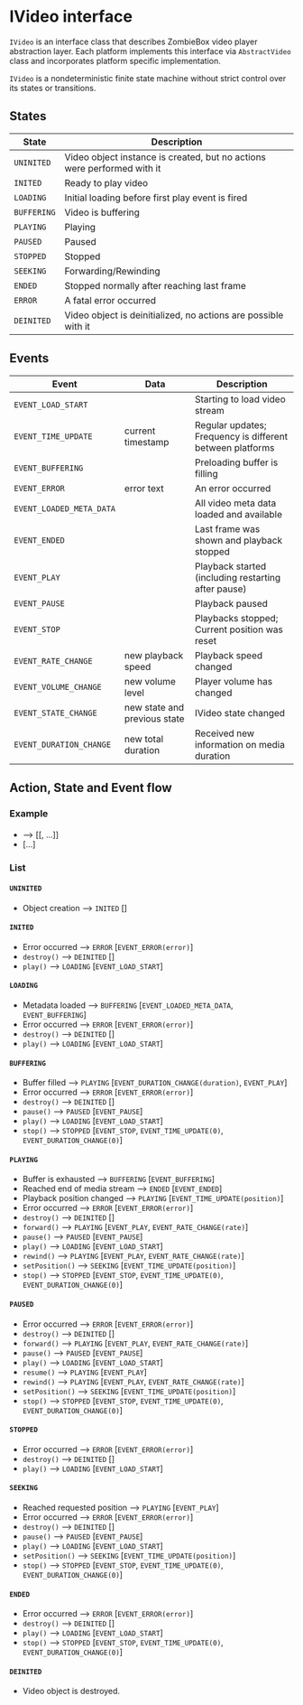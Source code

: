 # IVideo interface

`IVideo` is an interface class that describes ZombieBox video player abstraction layer. Each platform implements this interface via `AbstractVideo` class and incorporates platform specific implementation.

`IVideo` is a nondeterministic finite state machine without strict control over its states or transitions.

## States

| State        | Description |
|--------------|-------------|
| `UNINITED`   | Video object instance is created, but no actions were performed with it |
| `INITED`     | Ready to play video                                                     |
| `LOADING`    | Initial loading before first play event is fired                        |
| `BUFFERING`  | Video is buffering                                                      |
| `PLAYING`    | Playing                                                                 |
| `PAUSED`     | Paused                                                                  |
| `STOPPED`    | Stopped                                                                 |
| `SEEKING`    | Forwarding/Rewinding                                                    |
| `ENDED`      | Stopped normally after reaching last frame                              |
| `ERROR`      | A fatal error occurred                                                  |
| `DEINITED`   | Video object is deinitialized, no actions are possible with it          |

## Events

| Event                   | Data                         | Description |
|-------------------------|------------------------------|-------------|
| `EVENT_LOAD_START`      |                              | Starting to load video stream
| `EVENT_TIME_UPDATE`     | current timestamp            | Regular updates; Frequency is different between platforms 
| `EVENT_BUFFERING`       |                              | Preloading buffer is filling
| `EVENT_ERROR`           | error text                   | An error occurred
| `EVENT_LOADED_META_DATA`|                              | All video meta data loaded and available
| `EVENT_ENDED`           |                              | Last frame was shown and playback stopped
| `EVENT_PLAY`            |                              | Playback started (including restarting after pause)
| `EVENT_PAUSE`           |                              | Playback paused
| `EVENT_STOP`            |                              | Playbacks stopped; Current position was reset
| `EVENT_RATE_CHANGE`     | new playback speed           | Playback speed changed
| `EVENT_VOLUME_CHANGE`   | new volume level             | Player volume has changed
| `EVENT_STATE_CHANGE`    | new state and previous state | IVideo state changed 
| `EVENT_DURATION_CHANGE` | new total duration           | Received new information on media duration


## Action, State and Event flow 

### Example

#### <Current state>
* <Method call or event> --> <New Staete> [<Emitted events>[, ...]]
* [...]
	
### List

#### `UNINITED`
* Object creation --> `INITED` []	

#### `INITED`
* Error occurred --> `ERROR` [`EVENT_ERROR(error)`]
* `destroy()` --> `DEINITED` []
* `play()` --> `LOADING` [`EVENT_LOAD_START`]

#### `LOADING`
* Metadata loaded --> `BUFFERING` [`EVENT_LOADED_META_DATA`, `EVENT_BUFFERING`]
* Error occurred --> `ERROR` [`EVENT_ERROR(error)`]
* `destroy()` --> `DEINITED` []
* `play()` --> `LOADING` [`EVENT_LOAD_START`]

#### `BUFFERING`
* Buffer filled --> `PLAYING` [`EVENT_DURATION_CHANGE(duration)`, `EVENT_PLAY`] 
* Error occurred --> `ERROR` [`EVENT_ERROR(error)`]
* `destroy()` --> `DEINITED` []
* `pause()` --> `PAUSED` [`EVENT_PAUSE`]
* `play()` --> `LOADING` [`EVENT_LOAD_START`]
* `stop()` --> `STOPPED` [`EVENT_STOP`, `EVENT_TIME_UPDATE(0)`, `EVENT_DURATION_CHANGE(0)`]

#### `PLAYING`
* Buffer is exhausted --> `BUFFERING` [`EVENT_BUFFERING`]
* Reached end of media stream --> `ENDED` [`EVENT_ENDED`]
* Playback position changed --> `PLAYING` [`EVENT_TIME_UPDATE(position)`]
* Error occurred --> `ERROR` [`EVENT_ERROR(error)`]
* `destroy()` --> `DEINITED` []
* `forward()` --> `PLAYING` [`EVENT_PLAY`, `EVENT_RATE_CHANGE(rate)`]
* `pause()` --> `PAUSED` [`EVENT_PAUSE`]
* `play()` --> `LOADING` [`EVENT_LOAD_START`]
* `rewind()` --> `PLAYING` [`EVENT_PLAY`, `EVENT_RATE_CHANGE(rate)`]
* `setPosition()` --> `SEEKING` [`EVENT_TIME_UPDATE(position)`]
* `stop()` --> `STOPPED` [`EVENT_STOP`, `EVENT_TIME_UPDATE(0)`, `EVENT_DURATION_CHANGE(0)`]	

#### `PAUSED`
* Error occurred --> `ERROR` [`EVENT_ERROR(error)`]
* `destroy()` --> `DEINITED` []
* `forward()` --> `PLAYING` [`EVENT_PLAY`, `EVENT_RATE_CHANGE(rate)`]
* `pause()` --> `PAUSED` [`EVENT_PAUSE`]
* `play()` --> `LOADING` [`EVENT_LOAD_START`]
* `resume()` --> `PLAYING` [`EVENT_PLAY`]
* `rewind()` --> `PLAYING` [`EVENT_PLAY`, `EVENT_RATE_CHANGE(rate)`]
* `setPosition()` --> `SEEKING` [`EVENT_TIME_UPDATE(position)`]
* `stop()` --> `STOPPED` [`EVENT_STOP`, `EVENT_TIME_UPDATE(0)`, `EVENT_DURATION_CHANGE(0)`]	

#### `STOPPED`
* Error occurred --> `ERROR` [`EVENT_ERROR(error)`]
* `destroy()` --> `DEINITED` []
* `play()` --> `LOADING` [`EVENT_LOAD_START`]

#### `SEEKING`
* Reached requested position --> `PLAYING` [`EVENT_PLAY`]
* Error occurred --> `ERROR` [`EVENT_ERROR(error)`]
* `destroy()` --> `DEINITED` []
* `pause()` --> `PAUSED` [`EVENT_PAUSE`]
* `play()` --> `LOADING` [`EVENT_LOAD_START`]
* `setPosition()` --> `SEEKING` [`EVENT_TIME_UPDATE(position)`]
* `stop()` --> `STOPPED` [`EVENT_STOP`, `EVENT_TIME_UPDATE(0)`, `EVENT_DURATION_CHANGE(0)`]

#### `ENDED`
* Error occurred --> `ERROR` [`EVENT_ERROR(error)`]
* `destroy()` --> `DEINITED` []
* `play()` --> `LOADING` [`EVENT_LOAD_START`]
* `stop()` --> `STOPPED` [`EVENT_STOP`, `EVENT_TIME_UPDATE(0)`, `EVENT_DURATION_CHANGE(0)`]

#### `DEINITED`
* Video object is destroyed.
